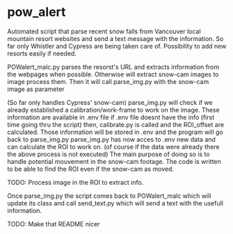 # pow_alert

Automated script that parse recent snow falls from Vancouver local mountain resort websites and send a text message with the information. So far only Whistler and Cypress are being taken care of. Possibility to add new resorts easily if needed.

POWalert_malc.py parses the resorst's URL and extracts information from the webpages when possible. Otherwise will extract snow-cam images to image process them.
Then it will call parse_img.py with the snow-cam image as parameter

(So far only handles Cypress' snow-cam)
parse_img.py will check if we already established a calibration/work-frame to work on the image. These information are available in .env file
if .env file doesnt have the info (first time going thru the script) then, calibrate.py is called and the ROI_offset are calculated. Those information will be stored in .env and the program will go back to parse_img.py
parse_img.py has now acces to .env new data and can calculate the ROI to work on.
(of course if the data were already there the above process is not executed)
The main purpose of doing so is to handle potential mouvement in the snow-cam footage. The code is written to be able to find the ROI even if the snow-cam as moved.

TODO: Process image in the ROI to extract info.

Once parse_img.py the script comes back to POWalert_malc which will update its class and call send_text.py which will send a text with the usefull information.

TODO: Make that README nicer
